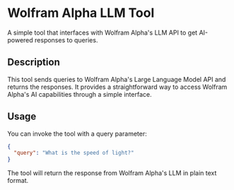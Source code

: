 # Wolfram Alpha LLM Tool

A simple tool that interfaces with Wolfram Alpha's LLM API to get AI-powered responses to queries.

## Description

This tool sends queries to Wolfram Alpha's Large Language Model API and returns the responses. It provides a straightforward way to access Wolfram Alpha's AI capabilities through a simple interface.

## Usage

You can invoke the tool with a query parameter:

```json
{
  "query": "What is the speed of light?"
}
```

The tool will return the response from Wolfram Alpha's LLM in plain text format.

